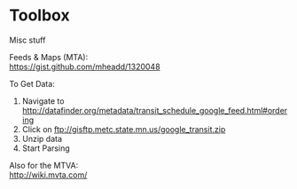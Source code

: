 Toolbox
=======

Misc stuff


Feeds & Maps (MTA):  
https://gist.github.com/mheadd/1320048  

To Get Data:  
1. Navigate to http://datafinder.org/metadata/transit_schedule_google_feed.html#ordering  
2. Click on ftp://gisftp.metc.state.mn.us/google_transit.zip  
3. Unzip data  
4. Start Parsing  

Also for the MTVA:  
http://wiki.mvta.com/
